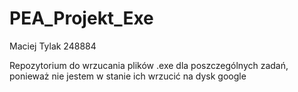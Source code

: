 # PEA_Projekt_Exe

Maciej Tylak 248884

Repozytorium do wrzucania plików .exe dla poszczególnych zadań, ponieważ nie jestem w stanie ich wrzucić na dysk google

